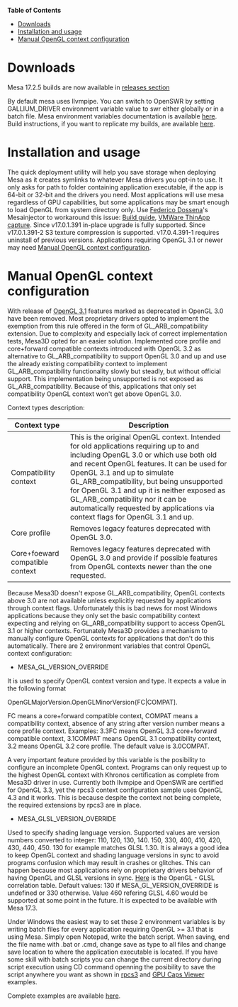 **Table of Contents**

- [Downloads](#downloads)
- [Installation and usage](#installation-and-usage)
- [Manual OpenGL context configuration](#manual-opengl-context-configuration) 
  
# Downloads
Mesa 17.2.5 builds are now available in [releases section](https://github.com/pal1000/mesa-dist-win/releases)

By default mesa uses llvmpipe. You can switch to OpenSWR by setting GALLIUM_DRIVER environment variable value to swr either globally or in a batch file. Mesa environment variables documentation is available [here](https://mesa3d.org/envvars.html). Build instructions, if you want to replicate my builds, are available [here](https://github.com/pal1000/mesa-dist-win/tree/master/buildscript).
# Installation and usage
The quick deployment utility will help you save storage when deploying Mesa as it creates symlinks to whatever Mesa drivers you opt-in to use. It only asks for path to folder containing application executable, if the app is 64-bit or 32-bit and the drivers you need. Most applications will use mesa regardless of GPU capabilities, but some applications may be smart enough to load OpenGL from system directory only. Use [Federico Dossena](https://github.com/adolfintel)'s Mesainjector to workaround this issue: [Build guide](http://fdossena.com/?p=mesa/injector_build.frag), [VMWare ThinApp capture](http://fdossena.com/mesa/MesaInjector_Capture.7z). Since v17.0.1.391 in-place upgrade is fully supported. Since v17.0.1.391-2 S3 texture compression is supported. v17.0.4.391-1 requires uninstall of previous versions. Applications requiring OpenGL 3.1 or newer may need [Manual OpenGL context configuration](#manual-opengl-context-configuration).

# Manual OpenGL context configuration
With release of [OpenGL 3.1](https://en.wikipedia.org/wiki/OpenGL#OpenGL_3.1) features marked as deprecated in OpenGL 3.0 have been removed. Most proprietary drivers opted to implement the exemption from this rule offered in the form of GL_ARB_compatibility extension. Due to complexity and especially lack of correct implementation tests, Mesa3D opted for an easier solution. Implemented core profile and core+forward compatible contexts introduced with OpenGL 3.2 as alternative to GL_ARB_compatibility to support OpenGL 3.0 and up and use the already existing compatibility context to implement GL_ARB_compatibility functionality slowly but steadly, but without official support. This implementation being unsupported is not exposed as GL_ARB_compatibility. Because of this, applications that only set compatibility OpenGL context won't get above OpenGL 3.0.

Context types description:

Context type | Description
------------ | -----------
Compatibility context | This is the original OpenGL context. Intended for old applications requiring up to and including OpenGL 3.0 or which use both old and recent OpenGL features. It can be used for OpenGL 3.1 and up to simulate GL_ARB_compatibility, but being unsupported for OpenGL 3.1 and up it is neither exposed as GL_ARB_compatibility nor it can be automatically requested by applications via context flags for OpenGL 3.1 and up.
Core profile | Removes legacy features deprecated with OpenGL 3.0.
Core+foeward compatible context | Removes legacy features deprecated with OpenGL 3.0 and provide if possible features from OpenGL contexts newer than the one requested.

Because Mesa3D doesn't expose GL_ARB_compatibility, OpenGL contexts above 3.0 are not available unless explicitly requested by applications through context flags. Unfortunately this is bad news for most Windows applications because they only set the basic compatibility context expecting and relying on GL_ARB_compatibility support to access OpenGL 3.1 or higher contexts. Fortunately Mesa3D provides a mechanism to manually configure OpenGL contexts for applications that don't do this automatically. There are 2 environment variables that control OpenGL context configuration:
- MESA_GL_VERSION_OVERRIDE

It is used to specify OpenGL context version and type.
It expects a value in the following format

OpenGLMajorVersion.OpenGLMinorVersion{FC|COMPAT].

FC means a core+forward compatible context, COMPAT means a compatibility context, absence of any string after version number means a core profile context. Examples: 3.3FC means OpenGL 3.3 core+forward compatible context, 3.1COMPAT means OpenGL 3.1 compatibility context, 3.2 means OpenGL 3.2 core profile. The default value is 3.0COMPAT.

A very important feature provided by this variable is the posibility to configure an incomplete OpenGL context. Programs can only request up to the highest OpenGL context with Khronos certification as complete from Mesa3D driver in use. Currently both llvmpipe and OpenSWR are certified for OpenGL 3.3, yet the rpcs3 context configuration sample uses OpenGL 4.3 and it works. This is because despite the context not being complete, the required extensions by rpcs3 are in place.

- MESA_GLSL_VERSION_OVERRIDE

Used to specify shading language version.
Supported values are version numbers converted to integer: 110, 120, 130, 140. 150, 330, 400, 410, 420, 430, 440, 450.
130 for example matches GLSL 1.30. It is always a good idea to keep OpenGL context and shading language versions in sync to avoid programs confusion which may result in crashes or glitches. This can happen because most applications rely on proprietary drivers behavior of having OpenGL and GLSL versions in sync. [Here](https://en.wikipedia.org/wiki/OpenGL_Shading_Language#Versions) is the OpenGL - GLSL correlation table.
Default values: 130 if MESA_GL_VERSION_OVERRIDE is undefined or 330 otherwise. Value 460 refering GLSL 4.60 would be supported at some point in the future. It is expected to be available with Mesa 17.3.

Under Windows the easiest way to set these 2 environment variables is by writing batch files for every application requiring OpenGL >= 3.1 that is using Mesa. 
Simply open Notepad, write the batch script. When saving, end the file name with .bat or .cmd, change save as type to all files and change save location to where the application executable is located. If you have some skill with batch scripts you can change the current directory during script execution using CD command openning the posibility to save the script anywhere you want as shown in [rpcs3](https://github.com/pal1000/mesa-dist-win/blob/master/glcontextsamples/rpcs3.cmd) and [GPU Caps Viewer](https://github.com/pal1000/mesa-dist-win/blob/master/glcontextsamples/GPUCapsViewer.cmd) examples.

Complete examples are available [here](https://github.com/pal1000/mesa-dist-win/tree/master/glcontextsamples).


